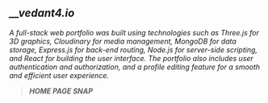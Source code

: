 ## ***__vedant4.io***
*A full-stack web portfolio was built using technologies such as Three.js for 3D graphics, Cloudinary for media management, MongoDB for data storage, Express.js for back-end routing, Node.js for server-side scripting, and React for building the user interface. The portfolio also includes user authentication and authorization, and a profile editing feature for a smooth and efficient user experience.*

> ***HOME PAGE SNAP***
<img href="https://github.com/uuvedant4/__vedant4.io/blob/main/homePageSnap.gif"></img>
